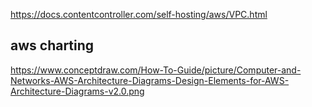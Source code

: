 https://docs.contentcontroller.com/self-hosting/aws/VPC.html

## aws charting
https://www.conceptdraw.com/How-To-Guide/picture/Computer-and-Networks-AWS-Architecture-Diagrams-Design-Elements-for-AWS-Architecture-Diagrams-v2.0.png
